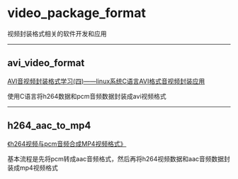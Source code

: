 # video_package_format

视频封装格式相关的软件开发和应用

--------------------------------------------------------------



avi_video_format
----------------

[AVI音视频封装格式学习(四)——linux系统C语言AVI格式音视频封装应用](https://blog.csdn.net/li_wen01/article/details/81146461)

使用C语言将h264数据和pcm音频数据封装成avi视频格式


---------------------------------------------------------------


h264_aac_to_mp4
---------------

[《h264视频与pcm音频合成MP4视频格式》](https://blog.csdn.net/li_wen01/article/details/85295841)

基本流程是先将pcm转成aac音频格式，然后再将h264视频数据和aac音频数据封装成mp4视频格式

